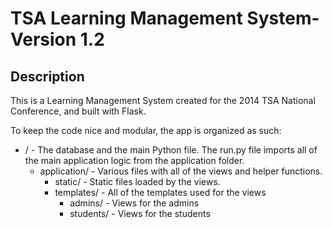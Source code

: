 # TSA Learning Management System- Version 1.2 #

## Description ##

This is a Learning Management System created for the 2014 TSA National Conference, and built with Flask.

To keep the code nice and modular, the app is organized as such:


* / - The database and the main Python file. The run.py file imports all of the main application logic from the application folder.
	- application/ - Various files with all of the views and helper functions.
		* static/ - Static files loaded by the views.
		* templates/ - All of the templates used for the views
			- admins/ - Views for the admins
			- students/ - Views for the students

